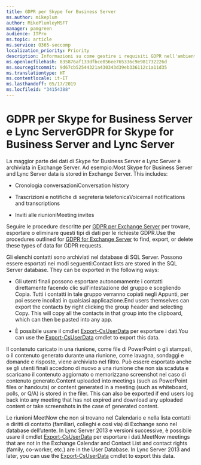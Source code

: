 ```yaml
---
title: GDPR per Skype for Business Server
ms.author: mikeplum
author: MikePlumleyMSFT
manager: pamgreen
audience: ITPro
ms.topic: article
ms.service: O365-seccomp
localization_priority: Priority
description: Informazioni su come gestire i requisiti GDPR nell'ambiente Skype for Business Server e Lync Server locale.
ms.openlocfilehash: 835876af133dfbce056ee765336c9e981732226d
ms.sourcegitcommit: 9d67cb52544321a430343d39eb336112c1a11d35
ms.translationtype: HT
ms.contentlocale: it-IT
ms.lasthandoff: 05/17/2019
ms.locfileid: "34154388"
---
```

# <a name="gdpr-for-skype-for-business-server-and-lync-server"></a><span data-ttu-id="2670b-103">GDPR per Skype for Business Server e Lync Server</span><span class="sxs-lookup"><span data-stu-id="2670b-103">GDPR for Skype for Business Server and Lync Server</span></span>

<span data-ttu-id="2670b-p101">La maggior parte dei dati di Skype for Business Server e Lync Server è archiviata in Exchange Server. Ad esempio:</span><span class="sxs-lookup"><span data-stu-id="2670b-p101">Most Skype for Business Server and Lync Server data is stored in Exchange Server. This includes:</span></span>

-   <span data-ttu-id="2670b-106">Cronologia conversazioni</span><span class="sxs-lookup"><span data-stu-id="2670b-106">Conversation history</span></span>

-   <span data-ttu-id="2670b-107">Trascrizioni e notifiche di segreteria telefonica</span><span class="sxs-lookup"><span data-stu-id="2670b-107">Voicemail notifications and transcriptions</span></span>

-   <span data-ttu-id="2670b-108">Inviti alle riunioni</span><span class="sxs-lookup"><span data-stu-id="2670b-108">Meeting invites</span></span>

<span data-ttu-id="2670b-109">Seguire le procedure descritte per [GDPR per Exchange Server](gdpr-for-exchange-server.md) per trovare, esportare o eliminare questi tipi di dati per le richieste GDPR.</span><span class="sxs-lookup"><span data-stu-id="2670b-109">Use the procedures outlined for [GDPR for Exchange Server](gdpr-for-exchange-server.md) to find, export, or delete these types of data for GDPR requests.</span></span>

<span data-ttu-id="2670b-p102">Gli elenchi contatti sono archiviati nel database di SQL Server. Possono essere esportati nei modi seguenti:</span><span class="sxs-lookup"><span data-stu-id="2670b-p102">Contact lists are stored in the SQL Server database. They can be exported in the following ways:</span></span>

-   <span data-ttu-id="2670b-p103">Gli utenti finali possono esportare autonomamente i contatti direttamente facendo clic sull’intestazione del gruppo e scegliendo Copia. Tutti i contatti in tale gruppo verranno copiati negli Appunti, per poi essere incollati in qualsiasi applicazione.</span><span class="sxs-lookup"><span data-stu-id="2670b-p103">End users themselves can export the contacts by right clicking the group header and selecting Copy. This will copy all the contacts in that group into the clipboard, which can then be pasted into any app.</span></span>

-   <span data-ttu-id="2670b-114">È possibile usare il cmdlet [Export-CsUserData](https://docs.microsoft.com/it-IT/powershell/module/skype/export-csuserdata) per esportare i dati.</span><span class="sxs-lookup"><span data-stu-id="2670b-114">You can use the [Export-CsUserData](https://docs.microsoft.com/en-us/powershell/module/skype/export-csuserdata) cmdlet to export this data.</span></span>

<span data-ttu-id="2670b-p104">Il contenuto caricato in una riunione, come file di PowerPoint o gli stampati, o il contenuto generato durante una riunione, come lavagna, sondaggi e domande e risposte, viene archiviato nel filtro. Può essere esportato anche se gli utenti finali accedono di nuovo a una riunione che non sia scaduta e scaricano il contenuto aggiornato o memorizzano screenshot nel caso di contenuto generato.</span><span class="sxs-lookup"><span data-stu-id="2670b-p104">Content uploaded into meetings (such as PowerPoint files or handouts) or content generated in a meeting (such as whiteboard, polls, or Q/A) is stored in the filer. This can also be exported if end users log back into any meeting that has not expired and download any uploaded content or take screenshots in the case of generated content.</span></span>

<span data-ttu-id="2670b-p105">Le riunioni MeetNow che non si trovano nel Calendario e nella lista contatti e diritti di contatto (familiari, colleghi e così via) di Exchange sono nel database dell’utente. In Lync Server 2013 e versioni successive, è possibile usare il cmdlet [Export-CsUserData](https://docs.microsoft.com/it-IT/powershell/module/skype/export-csuserdata) per esportare i dati.</span><span class="sxs-lookup"><span data-stu-id="2670b-p105">MeetNow meetings that are not in the Exchange Calendar and Contact List and contact rights (family, co-worker, etc.) are in the User Database. In Lync Server 2013 and later, you can use the [Export-CsUserData](https://docs.microsoft.com/en-us/powershell/module/skype/export-csuserdata) cmdlet to export this data.</span></span>
